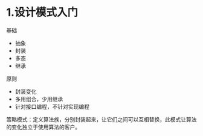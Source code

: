 # 1.设计模式入门

基础

+ 抽象
+ 封装
+ 多态
+ 继承

原则

+ 封装变化
+ 多用组合，少用继承
+ 针对接口编程，不针对实现编程

策略模式：定义算法族，分别封装起来，让它们之间可以互相替换，此模式让算法的变化独立于使用算法的客户。